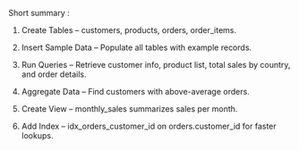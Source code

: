 Short summary :
1. Create Tables – customers, products, orders, order_items.


2. Insert Sample Data – Populate all tables with example records.


3. Run Queries – Retrieve customer info, product list, total sales by country, and order details.


4. Aggregate Data – Find customers with above-average orders.


5. Create View – monthly_sales summarizes sales per month.


6. Add Index – idx_orders_customer_id on orders.customer_id for faster lookups.
